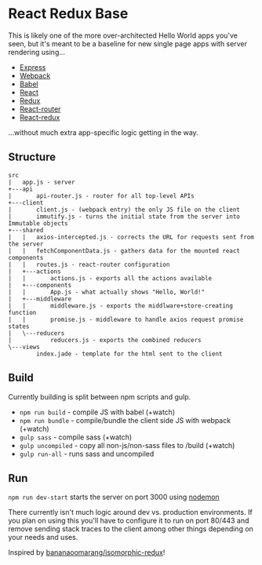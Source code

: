 # React Redux Base

This is likely one of the more over-architected Hello World apps you've seen, but it's meant to be a baseline for new single page apps with server rendering using...

* [Express](http://expressjs.com/)
* [Webpack](https://webpack.github.io/)
* [Babel](https://babeljs.io/)
* [React](https://facebook.github.io/react/)
* [Redux](https://github.com/rackt/redux)
* [React-router](https://github.com/rackt/react-router)
* [React-redux](https://github.com/rackt/react-redux)

...without much extra app-specific logic getting in the way.

## Structure

    src
    |   app.js - server
    +---api
    |       api-router.js - router for all top-level APIs
    +---client
    |       client.js - (webpack entry) the only JS file on the client
    |       immutify.js - turns the initial state from the server into Immutable objects
    +---shared
    |   |   axios-intercepted.js - corrects the URL for requests sent from the server
    |   |   fetchComponentData.js - gathers data for the mounted react components
    |   |   routes.js - react-router configuration
    |   +---actions
    |   |       actions.js - exports all the actions available
    |   +---components
    |   |       App.js - what actually shows "Hello, World!"
    |   +---middleware
    |   |       middleware.js - exports the middlware+store-creating function
    |   |       promise.js - middleware to handle axios request promise states
    |   \---reducers
    |           reducers.js - exports the combined reducers
    \---views
            index.jade - template for the html sent to the client


## Build

Currently building is split between npm scripts and gulp.

* `npm run build` - compile JS with babel (+watch)
* `npm run bundle` - compile/bundle the client side JS with webpack (+watch)
* `gulp sass` - compile sass (+watch)
* `gulp uncompiled` - copy all non-js/non-sass files to /build (+watch)
* `gulp run-all` - runs sass and uncompiled

## Run

`npm run dev-start` starts the server on port 3000 using [nodemon](https://github.com/remy/nodemon)

There currently isn't much logic around dev vs. production environments. If you plan on using this you'll have to configure it to run on port 
80/443 and remove sending stack traces to the client among other things depending on your needs and uses.

Inspired by [bananaoomarang/isomorphic-redux](https://github.com/bananaoomarang/isomorphic-redux)!